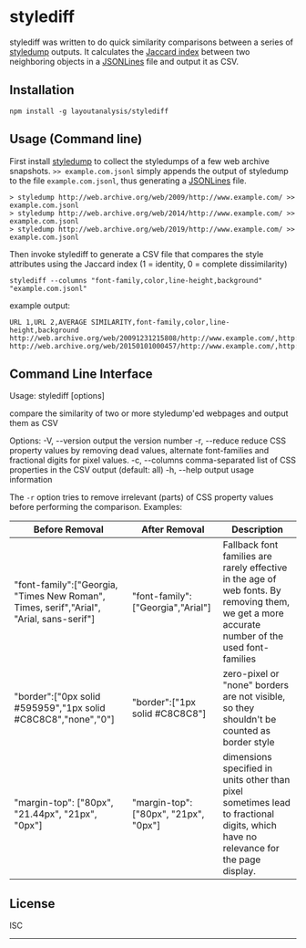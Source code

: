 # stylediff
stylediff was written to do quick similarity comparisons between a series of [styledump](https://github.com/layoutanalysis/styledump) outputs.
It calculates the [Jaccard index](https://en.wikipedia.org/wiki/Jaccard_index) between two neighboring objects in a [JSONLines](http://jsonlines.org/) file and output it as CSV. 



## Installation

```
npm install -g layoutanalysis/stylediff
```

## Usage (Command line)

First install [styledump](https://github.com/layoutanalysis/styledump) to collect the styledumps of a few web archive snapshots. `>> example.com.jsonl` simply appends the output of styledump to the file `example.com.jsonl`, thus generating a [JSONLines](http://jsonlines.org/) file.

```
> styledump http://web.archive.org/web/2009/http://www.example.com/ >> example.com.jsonl
> styledump http://web.archive.org/web/2014/http://www.example.com/ >> example.com.jsonl
> styledump http://web.archive.org/web/2019/http://www.example.com/ >> example.com.jsonl
```
Then invoke stylediff to generate a CSV file that compares the style attributes using the Jaccard index (1 = identity, 0 = complete dissimilarity)

```
stylediff --columns "font-family,color,line-height,background" "example.com.jsonl"
```

example output: 
```
URL 1,URL 2,AVERAGE SIMILARITY,font-family,color,line-height,background
http://web.archive.org/web/20091231215808/http://www.example.com/,http://web.archive.org/web/20150101000457/http://www.example.com/,0.5833333333333333,0,0.3333333333333333,1,1
http://web.archive.org/web/20150101000457/http://www.example.com/,http://web.archive.org/web/20190901174525/https://example.com/,1,1,1,1,1
```
## Command Line Interface

Usage: stylediff [options] <jsonlfile>

compare the similarity of two or more styledump'ed webpages and output them as CSV

Options:
  -V, --version               output the version number
  -r, --reduce                reduce CSS property values by removing dead values, alternate font-families and fractional digits for pixel values.
  -c, --columns <columnlist>  comma-separated list of CSS properties in the CSV output (default: all)
  -h, --help                  output usage information

The `-r` option tries to remove irrelevant (parts) of CSS property values before performing the comparison. Examples:

| Before Removal | After Removal | Description |
| --- | --- |---|
| "font-family":["Georgia, \"Times New Roman\", Times, serif","Arial", "Arial, sans-serif"] | "font-family":["Georgia","Arial"] | Fallback font families are rarely effective in the age of web fonts. By removing them, we get a more accurate number of the used font-families  |
| "border":["0px solid #595959","1px solid #C8C8C8","none","0"] |  "border":["1px solid #C8C8C8"] | zero-pixel or "none" borders are not visible, so they shouldn't be counted as border style |
| "margin-top": ["80px", "21.44px", "21px", "0px"] |"margin-top": ["80px", "21px", "0px"] | dimensions specified in units other than pixel sometimes lead to fractional digits, which have no relevance for the page display. |

## License

ISC

---

